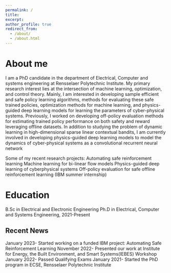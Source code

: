 ```yaml
---
permalink: /
title: 
excerpt: 
author_profile: true
redirect_from: 
  - /about/
  - /about.html
---
```



About me
======
I am a PhD candidate in the  department of Electrical, Computer and systems engineering at Rensselaer Polytechnic Institute.
My primary research interest lies at the intersection of machine learning,  optimization, and control theory. Mainly, I am interested in developing sample efficient and safe policy learning algorithms, methods for evaluating these safe trained policies, optimization methods for machine learning, and physics-guided deep learning models for learning the parameters of cyber-physical systems. Previously, I worked on developing off-policy evaluation methods for estimating trained policy performance on both safety and reward leveraging offline datasets. In addition to studying the problem of dynamic learning in high-dimensional sparse linear contextual bandits, I am currently involved in developing physics-guided deep learning models to model the dynamics of cyber-physical systems as a convolutional recurrent neural network

Some of my recent research projects:
Automating safe reinforcement learning 
Machine learning for bi-linear flow models
Physics-guided deep learning of cyberphysical systems
Off-policy evaluation for safe offline reinforcement learning (IBM summer internship)


Education
======
B.Sc in Electrical and Electronic Engineering
Ph.D in Electrical, Computer and Systems Engineering, 2021-Present


Recent News
------
January 2023- Started working on a funded IBM project: Automating Safe Reinforcement Learning 
November 2022- Presented our work at Institute for Energy, the Built Environment, and Smart Systems(IEBES) Workshop
January 2022-  Passed Qualifying Exams
January 2021-  Started the PhD program in ECSE, Rensselaer Polytechnic Institute

